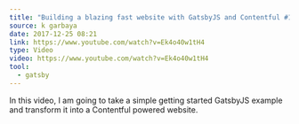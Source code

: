 ```yaml
---
title: "Building a blazing fast website with GatsbyJS and Contentful #1 - YouTube"
source: k garbaya
date: 2017-12-25 08:21
link: https://www.youtube.com/watch?v=Ek4o40w1tH4
type: Video
video: https://www.youtube.com/watch?v=Ek4o40w1tH4
tool:
  - gatsby
---
```

In this video, I am going to take a simple getting started GatsbyJS example and transform it into a Contentful powered website.

